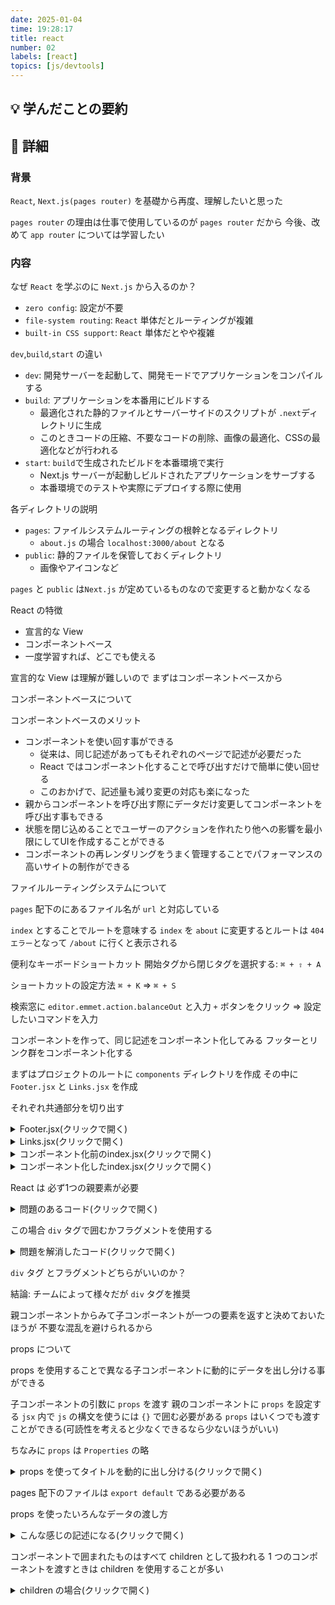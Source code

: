 ```yaml
---
date: 2025-01-04
time: 19:28:17
title: react
number: 02
labels: [react]
topics: [js/devtools]
---
```


## 💡 学んだことの要約

## 📝 詳細

### 背景

`React`, `Next.js(pages router)` を基礎から再度、理解したいと思った

`pages router` の理由は仕事で使用しているのが `pages router` だから
今後、改めて `app router` については学習したい

### 内容

なぜ `React` を学ぶのに `Next.js` から入るのか？

- `zero config`: 設定が不要
- `file-system routing`: `React` 単体だとルーティングが複雑
- `built-in CSS support`: `React` 単体だとやや複雑

`dev`,`build`,`start` の違い

- `dev`: 開発サーバーを起動して、開発モードでアプリケーションをコンパイルする
- `build`: アプリケーションを本番用にビルドする
  - 最適化された静的ファイルとサーバーサイドのスクリプトが `.next`ディレクトリに生成
  - このときコードの圧縮、不要なコードの削除、画像の最適化、CSSの最適化などが行われる
- `start`: `build`で生成されたビルドを本番環境で実行
  - Next.js サーバーが起動しビルドされたアプリケーションをサーブする
  - 本番環境でのテストや実際にデプロイする際に使用

各ディレクトリの説明

- `pages`: ファイルシステムルーティングの根幹となるディレクトリ
  - `about.js` の場合 `localhost:3000/about` となる
- `public`: 静的ファイルを保管しておくディレクトリ
  - 画像やアイコンなど

`pages` と `public` は`Next.js` が定めているものなので変更すると動かなくなる

React の特徴

- 宣言的な View
- コンポーネントベース
- 一度学習すれば、どこでも使える

宣言的な View は理解が難しいので
まずはコンポーネントベースから

コンポーネントベースについて

コンポーネントベースのメリット

- コンポーネントを使い回す事ができる
  - 従来は、同じ記述があってもそれぞれのページで記述が必要だった
  - React ではコンポーネント化することで呼び出すだけで簡単に使い回せる
  - このおかげで、記述量も減り変更の対応も楽になった
- 親からコンポーネントを呼び出す際にデータだけ変更してコンポーネントを呼び出す事もできる
- 状態を閉じ込めることでユーザーのアクションを作れたり他への影響を最小限にしてUIを作成することができる
- コンポーネントの再レンダリングをうまく管理することでパフォーマンスの高いサイトの制作ができる

ファイルルーティングシステムについて

`pages` 配下のにあるファイル名が `url` と対応している

`index` とすることでルートを意味する
`index` を `about` に変更するとルートは `404 エラー`となって `/about` に行くと表示される

便利なキーボードショートカット
開始タグから閉じタグを選択する: `⌘ + ⇧ + A`

ショートカットの設定方法
`⌘ + K` => `⌘ + S`

検索窓に `editor.emmet.action.balanceOut` と入力
`+` ボタンをクリック => 設定したいコマンドを入力

コンポーネントを作って、同じ記述をコンポーネント化してみる
フッターとリンク群をコンポーネント化する

まずはプロジェクトのルートに `components` ディレクトリを作成
その中に `Footer.jsx` と `Links.jsx` を作成

それぞれ共通部分を切り出す

<details>
<summary>Footer.jsx(クリックで開く)</summary>

```jsx
import Image from 'next/image';

export function Footer() {
  return (
    <footer className="row-start-3 flex gap-6 flex-wrap items-center justify-center">
      <a
        className="flex items-center gap-2 hover:underline hover:underline-offset-4"
        href="https://nextjs.org/learn?utm_source=create-next-app&utm_medium=default-template-tw&utm_campaign=create-next-app"
        target="_blank"
        rel="noopener noreferrer"
      >
        <Image
          aria-hidden
          src="/file.svg"
          alt="File icon"
          width={16}
          height={16}
        />
        Learn
      </a>
      <a
        className="flex items-center gap-2 hover:underline hover:underline-offset-4"
        href="https://vercel.com/templates?framework=next.js&utm_source=create-next-app&utm_medium=default-template-tw&utm_campaign=create-next-app"
        target="_blank"
        rel="noopener noreferrer"
      >
        <Image
          aria-hidden
          src="/window.svg"
          alt="Window icon"
          width={16}
          height={16}
        />
        Examples
      </a>
      <a
        className="flex items-center gap-2 hover:underline hover:underline-offset-4"
        href="https://nextjs.org?utm_source=create-next-app&utm_medium=default-template-tw&utm_campaign=create-next-app"
        target="_blank"
        rel="noopener noreferrer"
      >
        <Image
          aria-hidden
          src="/globe.svg"
          alt="Globe icon"
          width={16}
          height={16}
        />
        Go to nextjs.org →
      </a>
    </footer>
  );
}
```

</details>

<details>
<summary>Links.jsx(クリックで開く)</summary>

```jsx
import Image from 'next/image';

export function Links() {
  return (
    <div className="flex gap-4 items-center flex-col sm:flex-row">
      <a
        className="rounded-full border border-solid border-transparent transition-colors flex items-center justify-center bg-foreground text-background gap-2 hover:bg-[#383838] dark:hover:bg-[#ccc] text-sm sm:text-base h-10 sm:h-12 px-4 sm:px-5"
        href="https://vercel.com/new?utm_source=create-next-app&utm_medium=default-template-tw&utm_campaign=create-next-app"
        target="_blank"
        rel="noopener noreferrer"
      >
        <Image
          className="dark:invert"
          src="/vercel.svg"
          alt="Vercel logomark"
          width={20}
          height={20}
        />
        Deploy now
      </a>
      <a
        className="rounded-full border border-solid border-black/[.08] dark:border-white/[.145] transition-colors flex items-center justify-center hover:bg-[#f2f2f2] dark:hover:bg-[#1a1a1a] hover:border-transparent text-sm sm:text-base h-10 sm:h-12 px-4 sm:px-5 sm:min-w-44"
        href="https://nextjs.org/docs?utm_source=create-next-app&utm_medium=default-template-tw&utm_campaign=create-next-app"
        target="_blank"
        rel="noopener noreferrer"
      >
        Read our docs
      </a>
    </div>
  );
}
```

</details>

<details>
<summary>コンポーネント化前のindex.jsx(クリックで開く)</summary>

```jsx
import { Geist, Geist_Mono } from 'next/font/google';
import Image from 'next/image';

const geistSans = Geist({
  variable: '--font-geist-sans',
  subsets: ['latin'],
});

const geistMono = Geist_Mono({
  variable: '--font-geist-mono',
  subsets: ['latin'],
});

export default function Home() {
  return (
    <div
      className={`${geistSans.variable} ${geistMono.variable} grid grid-rows-[20px_1fr_20px] items-center justify-items-center min-h-screen p-8 pb-20 gap-16 sm:p-20 font-[family-name:var(--font-geist-sans)]`}
    >
      <main className="flex flex-col gap-8 row-start-2 items-center sm:items-start">
        <h1 className="text-2xl"> index Page</h1>
        <Image
          className="dark:invert"
          src="/next.svg"
          alt="Next.js logo"
          width={180}
          height={38}
          priority
        />

        <ol className="list-inside list-decimal text-sm text-center sm:text-left font-[family-name:var(--font-geist-mono)]">
          <li className="mb-2">
            Hello Get started by editing{' '}
            <code className="bg-black/[.05] dark:bg-white/[.06] px-1 py-0.5 rounded font-semibold">
              src/pages/index.js
            </code>
            .
          </li>
          <li>Save and see your changes instantly.</li>
        </ol>

        <div className="flex gap-4 items-center flex-col sm:flex-row">
          <a
            className="rounded-full border border-solid border-transparent transition-colors flex items-center justify-center bg-foreground text-background gap-2 hover:bg-[#383838] dark:hover:bg-[#ccc] text-sm sm:text-base h-10 sm:h-12 px-4 sm:px-5"
            href="https://vercel.com/new?utm_source=create-next-app&utm_medium=default-template-tw&utm_campaign=create-next-app"
            target="_blank"
            rel="noopener noreferrer"
          >
            <Image
              className="dark:invert"
              src="/vercel.svg"
              alt="Vercel logomark"
              width={20}
              height={20}
            />
            Deploy now
          </a>
          <a
            className="rounded-full border border-solid border-black/[.08] dark:border-white/[.145] transition-colors flex items-center justify-center hover:bg-[#f2f2f2] dark:hover:bg-[#1a1a1a] hover:border-transparent text-sm sm:text-base h-10 sm:h-12 px-4 sm:px-5 sm:min-w-44"
            href="https://nextjs.org/docs?utm_source=create-next-app&utm_medium=default-template-tw&utm_campaign=create-next-app"
            target="_blank"
            rel="noopener noreferrer"
          >
            Read our docs
          </a>
        </div>
      </main>
      <footer className="row-start-3 flex gap-6 flex-wrap items-center justify-center">
        <a
          className="flex items-center gap-2 hover:underline hover:underline-offset-4"
          href="https://nextjs.org/learn?utm_source=create-next-app&utm_medium=default-template-tw&utm_campaign=create-next-app"
          target="_blank"
          rel="noopener noreferrer"
        >
          <Image
            aria-hidden
            src="/file.svg"
            alt="File icon"
            width={16}
            height={16}
          />
          Learn
        </a>
        <a
          className="flex items-center gap-2 hover:underline hover:underline-offset-4"
          href="https://vercel.com/templates?framework=next.js&utm_source=create-next-app&utm_medium=default-template-tw&utm_campaign=create-next-app"
          target="_blank"
          rel="noopener noreferrer"
        >
          <Image
            aria-hidden
            src="/window.svg"
            alt="Window icon"
            width={16}
            height={16}
          />
          Examples
        </a>
        <a
          className="flex items-center gap-2 hover:underline hover:underline-offset-4"
          href="https://nextjs.org?utm_source=create-next-app&utm_medium=default-template-tw&utm_campaign=create-next-app"
          target="_blank"
          rel="noopener noreferrer"
        >
          <Image
            aria-hidden
            src="/globe.svg"
            alt="Globe icon"
            width={16}
            height={16}
          />
          Go to nextjs.org →
        </a>
      </footer>
    </div>
  );
}

}
```

</details>

<details>
<summary>コンポーネント化したindex.jsx(クリックで開く)</summary>

```jsx
import { Geist, Geist_Mono } from 'next/font/google';
import Image from 'next/image';

import { Footer } from '../../components/Footer';
import { Links } from '../../components/Links';

const geistSans = Geist({
  variable: '--font-geist-sans',
  subsets: ['latin'],
});

const geistMono = Geist_Mono({
  variable: '--font-geist-mono',
  subsets: ['latin'],
});

export default function Home() {
  return (
    <div
      className={`${geistSans.variable} ${geistMono.variable} grid grid-rows-[20px_1fr_20px] items-center justify-items-center min-h-screen p-8 pb-20 gap-16 sm:p-20 font-[family-name:var(--font-geist-sans)]`}
    >
      <main className="flex flex-col gap-8 row-start-2 items-center sm:items-start">
        <h1 className="text-2xl"> index Page</h1>
        <Image
          className="dark:invert"
          src="/next.svg"
          alt="Next.js logo"
          width={180}
          height={38}
          priority
        />

        <ol className="list-inside list-decimal text-sm text-center sm:text-left font-[family-name:var(--font-geist-mono)]">
          <li className="mb-2">
            Hello Get started by editing{' '}
            <code className="bg-black/[.05] dark:bg-white/[.06] px-1 py-0.5 rounded font-semibold">
              src/pages/index.js
            </code>
            .
          </li>
          <li>Save and see your changes instantly.</li>
        </ol>

        <Links />
      </main>
      <Footer />
    </div>
  );
}
```

</details>

React は 必ず1つの親要素が必要

<details>
<summary>問題のあるコード(クリックで開く)</summary>

```jsx
import Image from 'next/image';

export default function Home() {
  return (
    <h1 className="text-2xl"> index Page</h1>
    <Image
      className="dark:invert"
      src="/next.svg"
      alt="Next.js logo"
      width={180}
      height={38}
      priority
    />

    <ol className="list-inside list-decimal text-sm text-center sm:text-left font-[family-name:var(--font-geist-mono)]">
      <li className="mb-2">
        Hello Get started by editing{' '}
        <code className="bg-black/[.05] dark:bg-white/[.06] px-1 py-0.5 rounded font-semibold">
          src/pages/index.js
        </code>
        .
      </li>
      <li>Save and see your changes instantly.</li>
    </ol>
  );
}
```

</details>

この場合 `div` タグで囲むかフラグメントを使用する

<details>
<summary>問題を解消したコード(クリックで開く)</summary>

```jsx
// div タグで囲んで問題を解消
import Image from 'next/image';

export default function Home() {
  return (
    <div>
      <h1 className="text-2xl"> index Page</h1>
      <Image
        className="dark:invert"
        src="/next.svg"
        alt="Next.js logo"
        width={180}
        height={38}
        priority
      />

      <ol className="list-inside list-decimal text-sm text-center sm:text-left font-[family-name:var(--font-geist-mono)]">
        <li className="mb-2">
          Hello Get started by editing{' '}
          <code className="bg-black/[.05] dark:bg-white/[.06] px-1 py-0.5 rounded font-semibold">
            src/pages/index.js
          </code>
          .
        </li>
        <li>Save and see your changes instantly.</li>
      </ol>
    </div>
  );
}
```

```jsx
// フラグメントを使用して問題を解消
import Image from 'next/image';

export default function Home() {
  return (
    // React.Fragment は省略可能で <> でもいい
    <React.Fragment>
      <h1 className="text-2xl"> index Page</h1>
      <Image
        className="dark:invert"
        src="/next.svg"
        alt="Next.js logo"
        width={180}
        height={38}
        priority
      />

      <ol className="list-inside list-decimal text-sm text-center sm:text-left font-[family-name:var(--font-geist-mono)]">
        <li className="mb-2">
          Hello Get started by editing{' '}
          <code className="bg-black/[.05] dark:bg-white/[.06] px-1 py-0.5 rounded font-semibold">
            src/pages/index.js
          </code>
          .
        </li>
        <li>Save and see your changes instantly.</li>
      </ol>
    </React.Fragment>
  );
}
```

</details>

`div` タグ とフラグメントどちらがいいのか？

結論: チームによって様々だが `div` タグを推奨

親コンポーネントからみて子コンポーネントが一つの要素を返すと決めておいたほうが
不要な混乱を避けられるから

props について

props を使用することで異なる子コンポーネントに動的にデータを出し分ける事ができる

子コンポーネントの引数に `props` を渡す
親のコンポーネントに `props` を設定する
`jsx` 内で `js` の構文を使うには `{}` で囲む必要がある
`props` はいくつでも渡すことができる(可読性を考えると少なくできるなら少ないほうがいい)

ちなみに `props` は `Properties` の略

<details>
<summary>props を使ってタイトルを動的に出し分ける(クリックで開く)</summary>

```jsx
// index.jsx

// ... 必要な部分だけを抜粋

export default function Home() {
  return (
    { // ...}
      <main className="flex flex-col gap-8 row-start-2 items-center sm:items-start">
        <Headline title="Index Page" /> {// ここで props を指定}
        <Links />
      </main>
      <Footer />
    </div>
  );
}

```

```jsx
// about.jsx
import { Geist, Geist_Mono } from 'next/font/google';

// ... 必要な部分だけを抜粋

export default function Home() {
  return (
      { // ...}
      <main className="flex flex-col gap-8 row-start-2 items-center sm:items-start">
        <Headline title="About Page" /> {// ここで props を指定}
        <Links />
      </main>
      <Footer />
    </div>
  );
}

```

```jsx
// Headline.jsx

/* eslint-disable react/prop-types */
import Image from 'next/image';


export default function Headline(props // 引数で props を受け取る) {
  return (
    <div className="flex flex-col gap-8 row-start-2 items-center sm:items-start">
      <h1 className="text-2xl">{props.title}</h1>
      {
        /* 親コンポーネントで title と設定していたので props.title となる
           foo と設定していたら props.foo となる
           jsx ではドット記法(js の構文)で呼び出すことはできない
           js の構文を使用するときは {} で囲む必要がある
           ちなみにコメントアウトも同様
        */
      }
      <Image
        className="dark:invert"
        src="/next.svg"
        alt="Next.js logo"
        width={180}
        height={38}
        priority
      />
      <ol className="list-inside list-decimal text-sm text-c enter sm:text-left font-[family-name:var(--font-geist-mono)]">
        <li className="mb-2">
          Hello Get started by editing{' '}
          <code className="bg-black/[.05] dark:bg-white/[.06] px-1 py-0.5 rounded font-semibold">
            src/pages/index.js
          </code>
          .
        </li>
        <li>Save and see your changes instantly.</li>
      </ol>
    </div>
  );
}
```

</details>

pages 配下のファイルは `export default` である必要がある

props を使ったいろんなデータの渡し方

<details>
<summary>こんな感じの記述になる(クリックで開く)</summary>

```jsx
export default function Home() {
  return (
    <div
      className={`${geistSans.variable} ${geistMono.variable} grid grid-rows-[20px_1fr_20px] items-center justify-items-center min-h-screen p-8 pb-20 gap-16 sm:p-20 font-[family-name:var(--font-geist-sans)]`}
    >
      <main className="flex flex-col gap-8 row-start-2 items-center sm:items-start">
        <Headline
          title="About Page"
          number={1234}
          array={[1, 2, 3, 4]}
          obj={{ learn: 'react', difficulty: 'difficult' }}
          bool
          img={
            <Image
              className="dark:invert"
              src="/next.svg"
              alt="Next.js logo"
              width={180}
              height={38}
              priority
            />
          }
        />

        {/* bool={true} の場合は bool と省略可能*/}

        {// ...}
  );
}
```

</details>

コンポーネントで囲まれたものはすべて children として扱われる
1 つのコンポーネントを渡すときは children を使用することが多い

<details>
<summary>children の場合(クリックで開く)</summary>

```jsx
export default function Home() {
  return (
    <div
      className={`${geistSans.variable} ${geistMono.variable} grid grid-rows-[20px_1fr_20px] items-center justify-items-center min-h-screen p-8 pb-20 gap-16 sm:p-20 font-[family-name:var(--font-geist-sans)]`}
    >
      <main className="flex flex-col gap-8 row-start-2 items-center sm:items-start">
        <Headline title="Index Page" onClick={() => alert('ほら！呼べた！！')}>
          <Image
            className="dark:invert"
            src="/next.svg"
            alt="Next.js logo"
            width={180}
            height={38}
            priority
          />
        </Headline>

        {// Headline で囲まれているものは children として扱われる}

        {// ...}
    </div>
  );
}

```

### ハマったポイント

## 🔍 気づき・感想

props, children あたりはちゃんと覚えていた
tailwind は一旦無効で良かったなと反省

## 📚 参考リンク

[Next.jsのビルドプロセスに関するメモ](https://zenn.dev/watarunakayama/articles/2e1e1d89359010)

## ⏭️ 次に学びたいこと

## 📌 関連する過去の学び

---
